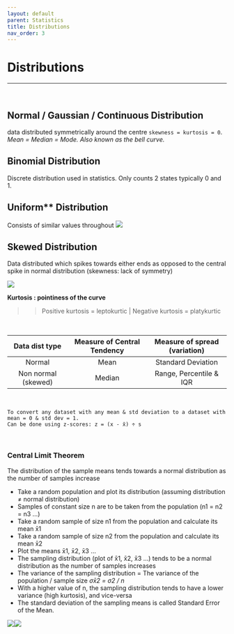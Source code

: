```yaml
---
layout: default
parent: Statistics
title: Distributions
nav_order: 3
---
```




# Distributions
___

&nbsp;



## Normal / Gaussian / Continuous Distribution
data distributed symmetrically around the centre `skewness = kurtosis = 0`. <br>
_Mean = Median = Mode. Also known as the bell curve._

## Binomial Distribution
Discrete distribution used in statistics. Only counts 2 states typically 0 and 1.

## Uniform** Distribution
Consists of similar values throughout
![](https://lh5.googleusercontent.com/5YCExoAhnLJzY1eSMR-hlINKnL70QKv0Akt7nTsyw0vUb8U_ZcElyLGa5QGiyXXBmY__IFRQU5SE28fGmOdJ0-mGxmeui7TnaGBetcY8ei3gpk6oQ2jiydIYMIhJPAV87aaSIisU)


## Skewed Distribution
Data distributed which spikes towards either ends as opposed to the central spike in normal distribution (skewness: lack of symmetry)

![](https://lh5.googleusercontent.com/xSFebQ4fS5oGd-c7NFnD8MeJWI_SmDj1xWIb9W4nA4MT84shpU9azJ2774EmUKOwVHlRF6fFTSDB5uJCku-4JM3MPPANVczNIOP5YRYr2ZIbvz3_ho73uAedH1I8ET_xewbYOjLZ)

**Kurtosis : pointiness of the curve**
>>Positive kurtosis = leptokurtic | Negative kurtosis = platykurtic

&nbsp;


Data dist type | Measure of Central Tendency | Measure of spread (variation)
 :---: | :---: | :---:
Normal | Mean | Standard Deviation
Non normal (skewed) | Median | Range, Percentile & IQR

&nbsp;

```
To convert any dataset with any mean & std deviation to a dataset with mean = 0 & std dev = 1.  
Can be done using z-scores: z = (x - x̄) ÷ s
```

&nbsp;

### Central Limit Theorem

The distribution of the sample means tends towards a normal distribution as the number of samples increase

-   Take a random population and plot its distribution (assuming distribution ≠ normal distribution)
-   Samples of constant size n are to be taken from the population (n1 = n2 = n3 …)
-   Take a random sample of size n1 from the population and calculate its mean x̄1
-   Take a random sample of size n2 from the population and calculate its mean x̄2
-   Plot the means x̄1, x̄2, x̄3 …
-   The sampling distribution (plot of x̄1, x̄2, x̄3 …) tends to be a normal distribution as the number of samples increases
-   The variance of the sampling distribution = The variance of the population / sample size _σx̄2 = σ2 / n_
-   With a higher value of n, the sampling distribution tends to have a lower variance (high kurtosis), and vice-versa
-   The standard deviation of the sampling means is called Standard Error of the Mean.

![](https://lh3.googleusercontent.com/eH7u73SOU6FMMOTbdRfx2JqdESutPfl8ClVYTkk4KLO5_Aq5fP0QvVd4ViWDEZ6rqpIZehKkfa4kAwbN_aM5WnLRPl8N0odC1372kNU5_TokNNaLnHQHOp4pXQbQ1TkjAFpyph8l)![](https://lh3.googleusercontent.com/lIGbfcym_m1t1UMDYmKHJTwxDaBdlKUecB6o0RQ5amQ0lT6VuJAnDjJAoB-SaFQNssE9aPRHJw7_Qt4DgMOsjYfzuhFa3uqiKK5WVLlbcRckudz90njAj4JM0t7E1HY1RSrp8PeN)
